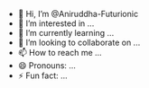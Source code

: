 - 👋 Hi, I’m @Aniruddha-Futurionic
- 👀 I’m interested in ...
- 🌱 I’m currently learning ...
- 💞️ I’m looking to collaborate on ...
- 📫 How to reach me ...
- 😄 Pronouns: ...
- ⚡ Fun fact: ...

<!---
Aniruddha-Futurionic/Aniruddha-Futurionic is a ✨ special ✨ repository because its `README.md` (this file) appears on your GitHub profile.
You can click the Preview link to take a look at your changes.
--->
